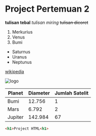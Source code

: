 # Project Pertemuan 2

**tulisan tebal**
*tulisan miring*
~~tulisan dicoret~~

1. Merkurius
2. Venus
3. Bumi

- Saturnus
- Uranus
- Neptunus

[wikipedia](https://www.wikipedia.org/)

![logo](https://1000logos.net/wp-content/uploads/2021/05/GitHub-logo-768x432.png)

 | Planet  | Diameter | Jumlah Satelit |
 | ------- | -------- | -------------- |
 | Bumi    | 12.756   | 1              |
 | Mars    | 6.792    | 2              |
 | Jupiter | 142.984  | 67             |

 ```html
<h1>Project HTML<h1>
```